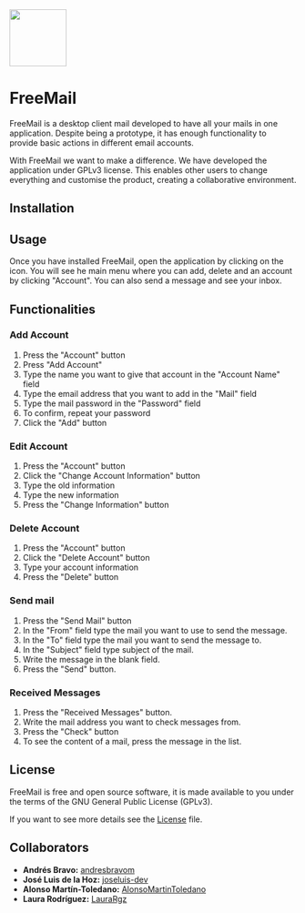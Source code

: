 <img src="https://github.com/joseluis-dev/FreeMail/blob/master/src/FreeMailLogo.png" width="100">

# FreeMail

FreeMail is a desktop client mail developed to have all your mails in one application. Despite being a prototype, it has enough functionality to provide basic actions in different email accounts.

With FreeMail we want to make a difference. We have developed the application under GPLv3 license. This enables other users to change everything and customise the product, creating a collaborative environment.

## Installation

## Usage
Once you have installed FreeMail, open the application by clicking on the icon. You will see he main menu where you can add, delete and an account by clicking "Account". You can also send a message and see your inbox.

## Functionalities
### Add Account
1. Press the "Account" button
2. Press "Add Account"
3. Type the name you want to give that account in the "Account Name" field
4. Type the email address that you want to add in the "Mail" field
5. Type the mail password in the "Password" field
6. To confirm, repeat your password
7. Click the "Add" button

### Edit Account
1. Press the "Account" button
2. Click the "Change Account Information" button
3. Type the old information
4. Type the new information
5. Press the "Change Information" button

### Delete Account
1. Press the "Account" button
2. Click the "Delete Account" button
3. Type your account information
4. Press the "Delete" button

### Send mail
1. Press the "Send Mail" button
2. In the "From" field type the mail you want to use to send the message.
3. In the "To" field type the mail you want to send the message to.
4. In the "Subject" field type subject of the mail.
5. Write the message in the blank field.
6. Press the "Send" button.

### Received Messages
1. Press the "Received Messages" button.
2. Write the mail address you want to check messages from.
3. Press the "Check" button
4. To see the content of a mail, press the message in the list.

## License
FreeMail is free and open source software, it is made available to you under the terms of the GNU General Public License (GPLv3). 

If you want to see more details see the [License](./LICENSE) file.

## Collaborators
* **Andrés Bravo:** [andresbravom](https://github.com/andresbravom)
* **José Luis de la Hoz:** [joseluis-dev](https://github.com/joseluis-dev)
* **Alonso Martín-Toledano:** [AlonsoMartinToledano](https://github.com/AlonsoMartinToledano)
* **Laura Rodríguez:** [LauraRgz](https://github.com/LauraRgz)


